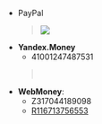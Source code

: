 <p>
<ul><li>PayPal <b><br>
<blockquote></b><a href='https://www.paypal.com/cgi-bin/webscr?cmd=_donations&business=XVUVZY5D922JJ&lc=RU&item_name=i%2eo%2e&item_number=virtual%2dpbx&currency_code=USD&bn=PP%2dDonationsBF%3abtn_donateCC_LG%2egif%3aNonHosted'><img src='https://www.paypal.com/en_US/i/btn/btn_donateCC_LG.gif' /></a>
<br /></blockquote></li></ul>

<ul><li><b>Yandex.Money</b>
<ul><li>41001247487531<br>
</li></ul><blockquote><br /></blockquote></li></ul>

<ul><li><b>WebMoney</b>:<br>
<ul><li>Z317044189098<br>
</li><li><a href='https://code.google.com/p/virtual-pbx/source/detail?r=116713756553'>R116713756553</a>
<p>